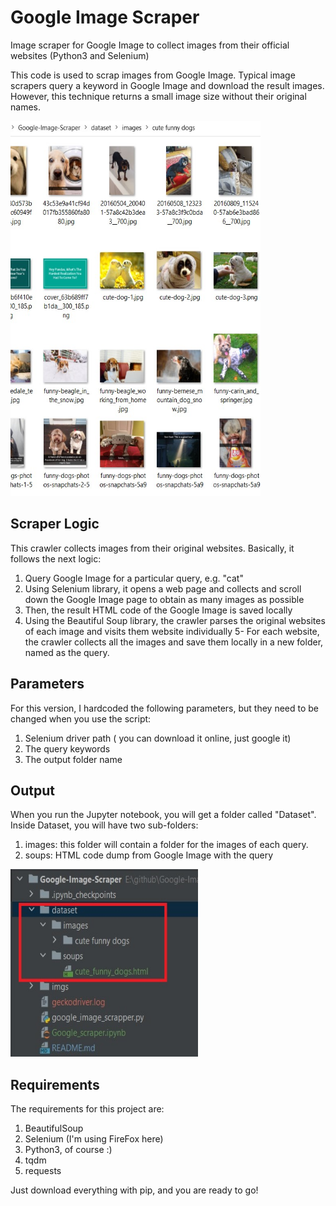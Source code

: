
# Google Image Scraper
Image scraper for Google Image to collect images from their official websites (Python3 and Selenium)

This code is used to scrap images from Google Image. Typical image scrapers query a keyword in Google Image and download the result images. However, this technique returns a small image size without their original names. 

<img src="./imgs/output_example.jpg" width="400" height="600">


## Scraper Logic
This crawler collects images from their original websites. Basically, it follows the next logic:
1. Query Google Image for a particular query, e.g. "cat"
2. Using Selenium library, it opens a web page and collects and scroll down the Google Image page to obtain as many images as possible
3. Then, the result HTML code of the Google Image is saved locally
4. Using the Beautiful Soup library, the crawler parses the original websites of each image and visits them website individually
5- For each website, the crawler collects all the images and save them locally in a new folder, named as the query.

## Parameters
For this version, I hardcoded the following parameters, but they need to be changed when you use the script:
1. Selenium driver path ( you can download it online, just google it)
2. The query keywords
3. The output folder name

## Output
When you run the Jupyter notebook, you will get a folder called "Dataset".
Inside Dataset, you will have two sub-folders:
1. images: this folder will contain a folder for the images of each query.
2. soups: HTML code dump from Google Image with the query 

<img src="./imgs/results.jpg" width="300" height="300">



## Requirements
The requirements for this project are:
1. BeautifulSoup
2. Selenium (I'm using FireFox here)
3. Python3, of course :)
4. tqdm
5. requests

Just download everything with pip, and you are ready to go!
